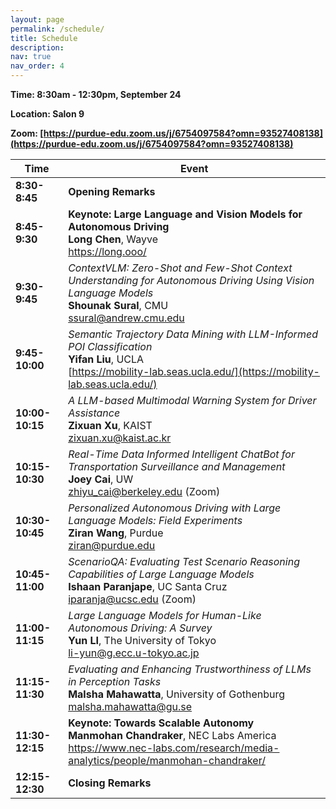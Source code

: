 ```yaml
---
layout: page
permalink: /schedule/
title: Schedule
description:
nav: true
nav_order: 4
---
```


**Time: 8:30am - 12:30pm, September 24**

**Location: Salon 9**

**Zoom: [https://purdue-edu.zoom.us/j/6754097584?omn=93527408138](https://purdue-edu.zoom.us/j/6754097584?omn=93527408138)**

| Time        | Event                                                                                                    |
|-------------|----------------------------------------------------------------------------------------------------------|
| **8:30-8:45**  | **Opening Remarks**                                                                                        |
| **8:45-9:30**  | **Keynote: Large Language and Vision Models for Autonomous Driving**  <br> **Long Chen**, Wayve <br> <https://long.ooo/>                    |
| **9:30-9:45**  | *ContextVLM: Zero-Shot and Few-Shot Context Understanding for Autonomous Driving Using Vision Language Models*<br> **Shounak Sural**, CMU<br> [ssural@andrew.cmu.edu](mailto:ssural@andrew.cmu.edu) |
| **9:45-10:00** | *Semantic Trajectory Data Mining with LLM-Informed POI Classification*<br> **Yifan Liu**, UCLA<br> [https://mobility-lab.seas.ucla.edu/](https://mobility-lab.seas.ucla.edu/) |
| **10:00-10:15**| *A LLM-based Multimodal Warning System for Driver Assistance*<br> **Zixuan Xu**, KAIST<br> [zixuan.xu@kaist.ac.kr](mailto:zixuan.xu@kaist.ac.kr) |
| **10:15-10:30**| *Real-Time Data Informed Intelligent ChatBot for Transportation Surveillance and Management*<br> **Joey Cai**, UW<br> [zhiyu_cai@berkeley.edu](mailto:zhiyu_cai@berkeley.edu) (Zoom) |
| **10:30-10:45**| *Personalized Autonomous Driving with Large Language Models: Field Experiments*<br> **Ziran Wang**, Purdue<br> [ziran@purdue.edu](mailto:ziran@purdue.edu) |
| **10:45-11:00**| *ScenarioQA: Evaluating Test Scenario Reasoning Capabilities of Large Language Models*<br> **Ishaan Paranjape**, UC Santa Cruz<br> [iparanja@ucsc.edu](mailto:iparanja@ucsc.edu) (Zoom) |
| **11:00-11:15**| *Large Language Models for Human-Like Autonomous Driving: A Survey*<br> **Yun LI**, The University of Tokyo<br> [li-yun@g.ecc.u-tokyo.ac.jp](mailto:li-yun@g.ecc.u-tokyo.ac.jp) |
| **11:15-11:30**| *Evaluating and Enhancing Trustworthiness of LLMs in Perception Tasks*<br> **Malsha Mahawatta**, University of Gothenburg<br> [malsha.mahawatta@gu.se](mailto:malsha.mahawatta@gu.se) |
| **11:30-12:15**| **Keynote: Towards Scalable Autonomy** <br> **Manmohan Chandraker**, NEC Labs America <br> <https://www.nec-labs.com/research/media-analytics/people/manmohan-chandraker/>|
| **12:15-12:30**| **Closing Remarks**                                                                                     |